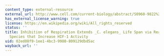 ```yaml
---
content_type: external-resource
external_url: http://www.cell.com/current-biology/abstract/S0960-9822%2810%2901374-6?switch=standard
has_external_license_warning: true
license: https://en.wikipedia.org/wiki/All_rights_reserved
status: ''
title: Inhibition of Respiration Extends _C. elegans_ Life Span via Reactive Oxygen
  Species that Increase HIF-1 Activity
uid: 02ed88f9-1ee1-4bc3-9980-809129dbd5ac
wayback_url: ''
---
```


